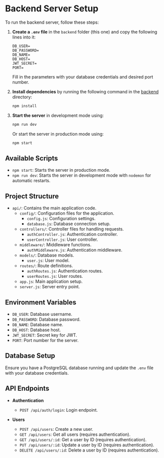# Backend Server Setup

To run the backend server, follow these steps:

1. **Create a `.env` file** in the `backend` folder (this one) and copy the following lines into it:

    ```env
    DB_USER=
    DB_PASSWORD=
    DB_NAME=
    DB_HOST=
    JWT_SECRET=
    PORT=
    ```

    Fill in the parameters with your database credentials and desired port number.

2. **Install dependencies** by running the following command in the [backend](http://_vscodecontentref_/1) directory:

    ```sh
    npm install
    ```

3. **Start the server** in development mode using:

    ```sh
    npm run dev
    ```

    Or start the server in production mode using:

    ```sh
    npm start
    ```

## Available Scripts

- `npm start`: Starts the server in production mode.
- `npm run dev`: Starts the server in development mode with `nodemon` for automatic restarts.

## Project Structure

- `api/`: Contains the main application code.
  - `config/`: Configuration files for the application.
    - `config.js`: Configuration settings.
    - `database.js`: Database connection setup.
  - `controllers/`: Controller files for handling requests.
    - `authController.js`: Authentication controller.
    - `userController.js`: User controller.
  - `middleware/`: Middleware functions.
    - `authMiddleware.js`: Authentication middleware.
  - `models/`: Database models.
    - `user.js`: User model.
  - `routes/`: Route definitions.
    - `authRoutes.js`: Authentication routes.
    - `userRoutes.js`: User routes.
  - `app.js`: Main application setup.
  - `server.js`: Server entry point.

## Environment Variables

- `DB_USER`: Database username.
- `DB_PASSWORD`: Database password.
- `DB_NAME`: Database name.
- `DB_HOST`: Database host.
- `JWT_SECRET`: Secret key for JWT.
- `PORT`: Port number for the server.

## Database Setup

Ensure you have a PostgreSQL database running and update the `.env` file with your database credentials.

## API Endpoints

- **Authentication**
  - `POST /api/auth/login`: Login endpoint.

- **Users**
  - `POST /api/users`: Create a new user.
  - `GET /api/users`: Get all users (requires authentication).
  - `GET /api/users/:id`: Get a user by ID (requires authentication).
  - `PUT /api/users/:id`: Update a user by ID (requires authentication).
  - `DELETE /api/users/:id`: Delete a user by ID (requires authentication).
